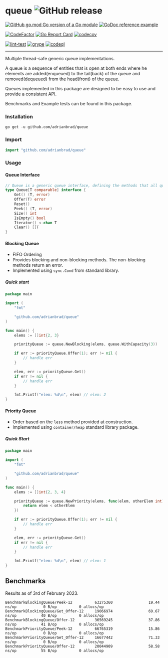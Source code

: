 # queue ![GitHub release](https://img.shields.io/github/v/tag/adrianbrad/queue)

[![GitHub go.mod Go version of a Go module](https://img.shields.io/github/go-mod/go-version/adrianbrad/queue)](https://github.com/adrianbrad/queue)
[![GoDoc reference example](https://img.shields.io/badge/godoc-reference-blue.svg)](https://pkg.go.dev/github.com/adrianbrad/queue)

[![CodeFactor](https://www.codefactor.io/repository/github/adrianbrad/queue/badge)](https://www.codefactor.io/repository/github/adrianbrad/queue)
[![Go Report Card](https://goreportcard.com/badge/github.com/adrianbrad/queue)](https://goreportcard.com/report/github.com/adrianbrad/queue)
[![codecov](https://codecov.io/gh/adrianbrad/queue/branch/main/graph/badge.svg)](https://codecov.io/gh/adrianbrad/queue)

[![lint-test](https://github.com/adrianbrad/queue/actions/workflows/lint-test.yaml/badge.svg)](https://github.com/adrianbrad/queue/actions?query=workflow%3Alint-test)
[![grype](https://github.com/adrianbrad/queue/actions/workflows/grype.yaml/badge.svg)](https://github.com/adrianbrad/queue/actions?query=workflow%3Agrype)
[![codeql](https://github.com/adrianbrad/queue/actions/workflows/codeql.yaml/badge.svg)](https://github.com/adrianbrad/queue/actions?query=workflow%3ACodeQL)

---

Multiple thread-safe generic queue implementations.

A queue is a sequence of entities that is open at both ends where he elements are 
added(enqueued) to the tail(back) of the queue and removed(dequeued) from the head(front) of the queue.

Queues implemented in this package are designed to be easy to use and provide a consistent API.

Benchmarks and Example tests can be found in this package.

### Installation

```
go get -u github.com/adrianbrad/queue
```

### Import

```go
import "github.com/adrianbrad/queue"
```

### Usage


#### Queue Interface

```go
// Queue is a generic queue interface, defining the methods that all queues must implement.
type Queue[T comparable] interface {
	Get() (T, error)
	Offer(T) error
	Reset()
	Peek() (T, error)
	Size() int
	IsEmpty() bool
	Iterator() <-chan T
	Clear() []T
}
```

#### Blocking Queue
- FIFO Ordering 
- Provides blocking and non-blocking methods. The non-blocking methods return an error.
- Implemented using `sync.Cond` from standard library.

##### Quick start

```go
package main

import (
	"fmt"

	"github.com/adrianbrad/queue"
)

func main() {
	elems := []int{2, 3}

	priorityQueue := queue.NewBlocking(elems, queue.WithCapacity(3))

	if err := priorityQueue.Offer(1); err != nil {
		// handle err
	}

	elem, err := priorityQueue.Get()
	if err != nil {
		// handle err
	}

	fmt.Printf("elem: %d\n", elem) // elem: 2
}
```

#### Priority Queue
- Order based on the `less` method provided at construction.
- Implemented using `container/heap` standard library package.

##### Quick Start

```go
package main

import (
	"fmt"

	"github.com/adrianbrad/queue"
)

func main() {
	elems := []int{2, 3, 4}

	priorityQueue := queue.NewPriority(elems, func(elem, otherElem int) bool {
		return elem < otherElem
	})

	if err := priorityQueue.Offer(1); err != nil {
		// handle err
	}

	elem, err := priorityQueue.Get()
	if err != nil {
		// handle err
	}

	fmt.Printf("elem: %d\n", elem) // elem: 1
}
```

## Benchmarks 

Results as of 3rd of February 2023.

```
BenchmarkBlockingQueue/Peek-12          63275360                19.44 ns/op            0 B/op          0 allocs/op
BenchmarkBlockingQueue/Get_Offer-12     19066974                69.67 ns/op           40 B/op          0 allocs/op
BenchmarkBlockingQueue/Offer-12         36569245                37.86 ns/op           41 B/op          0 allocs/op
BenchmarkPriorityQueue/Peek-12          66765319                15.86 ns/op            0 B/op          0 allocs/op
BenchmarkPriorityQueue/Get_Offer-12     16677442                71.33 ns/op            0 B/op          0 allocs/op
BenchmarkPriorityQueue/Offer-12         20044909                58.58 ns/op           55 B/op          0 allocs/op
```